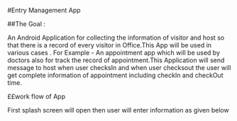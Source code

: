 #Entry Management App

##The Goal :

An Android Application for collecting the information of visitor and host so that there is a record of every visitor in Office.This App will
be used in various cases . For Example - An appointment app which will be used by doctors also for track the record of appointment.This Application 
will send message to host when user checksIn and when user checksout the user will get complete information of appointment including checkIn and checkOut
time.

££work flow of App

First splash screen will open then user will enter information as given below
